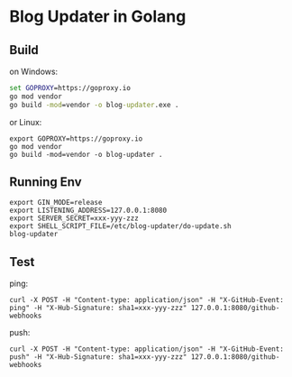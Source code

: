 # Blog Updater in Golang

## Build

on Windows:
```cmd
set GOPROXY=https://goproxy.io
go mod vendor
go build -mod=vendor -o blog-updater.exe .
```

or Linux:

```shell
export GOPROXY=https://goproxy.io
go mod vendor
go build -mod=vendor -o blog-updater .
```

## Running Env

```shell
export GIN_MODE=release
export LISTENING_ADDRESS=127.0.0.1:8080
export SERVER_SECRET=xxx-yyy-zzz
export SHELL_SCRIPT_FILE=/etc/blog-updater/do-update.sh
blog-updater
```


## Test

ping:

```shell
curl -X POST -H "Content-type: application/json" -H "X-GitHub-Event: ping" -H "X-Hub-Signature: sha1=xxx-yyy-zzz" 127.0.0.1:8080/github-webhooks
```

push:

```shell
curl -X POST -H "Content-type: application/json" -H "X-GitHub-Event: push" -H "X-Hub-Signature: sha1=xxx-yyy-zzz" 127.0.0.1:8080/github-webhooks
```
